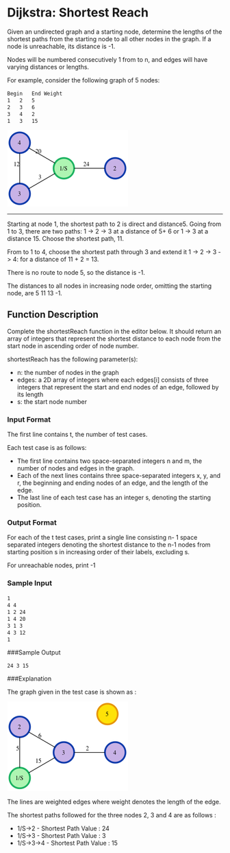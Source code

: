 # Dijkstra: Shortest Reach

Given an undirected graph and a starting node, determine the lengths of the shortest paths from the starting node to all other nodes in the graph. If a node is unreachable, its distance is -1. 

Nodes will be numbered consecutively 1 from to n, and edges will have varying distances or lengths.

For example, consider the following graph of 5 nodes:

```
Begin	End	Weight
1	2	5
2	3	6
3	4	2
1	3	15
```

![alt text][graph1]

______________

Starting at node 1, the shortest path to 2 is direct and distance5. 
Going from 1 to 3, there are two paths: 1 -> 2 -> 3 at a distance of 5+ 6 or 1 -> 3 at a distance 15. 
Choose the shortest path, 11. 

From to 1 to 4, choose the shortest path through 3 and extend it 1 -> 2 -> 3 -> 4: for a distance of 11 + 2 = 13. 

There is no route to node 5, so the distance is -1.

The distances to all nodes in increasing node order, omitting the starting node, are 5 11 13 -1.

## Function Description

Complete the shortestReach function in the editor below. It should return an array of integers that represent the shortest distance to each node from the start node in ascending order of node number.

shortestReach has the following parameter(s):

 * n: the number of nodes in the graph
 * edges: a 2D array of integers where each edges[i] consists of three integers that represent the start and end nodes of an edge, followed by its length
 * s: the start node number

### Input Format

The first line contains t, the number of test cases.

Each test case is as follows:
*  The first line contains two space-separated integers n and m, the number of nodes and edges in the graph.
*  Each of the next lines contains three space-separated integers x, y, and r, the beginning and ending nodes of an edge, and the length of the edge.
*  The last line of each test case has an integer s, denoting the starting position.

### Output Format

For each of the t test cases, print a single line consisting n- 1 space separated integers denoting the shortest distance to the n-1 nodes from starting position s in increasing order of their labels, excluding s.

For unreachable nodes, print -1

### Sample Input

```
1
4 4
1 2 24
1 4 20
3 1 3
4 3 12
1
```

###Sample Output

```
24 3 15
```

###Explanation

The graph given in the test case is shown as :

![alt text][graph2]

The lines are weighted edges where weight denotes the length of the edge.

The shortest paths followed for the three nodes 2, 3 and 4 are as follows :

- 1/S->2 - Shortest Path Value : 24
- 1/S->3 - Shortest Path Value : 3
- 1/S->3->4 - Shortest Path Value : 15 


[graph2]: djikstraexample_1.png 
[graph1]: djikstraexample_0.png 